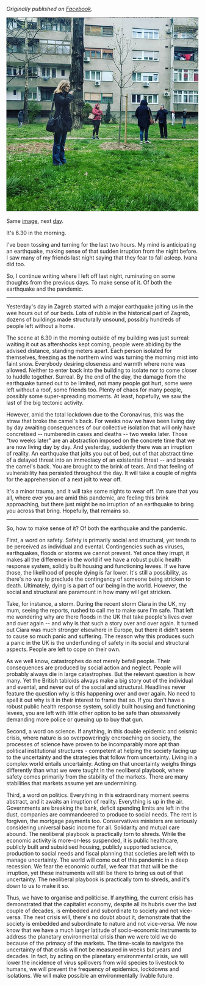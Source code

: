 <!--
.. title: "Breaking the Camel's Back: When an Earthquake and a Pandemic Converge"
.. layout: post
.. date: 2020-03-23 08:07:00 UTC
.. previewimage: /images/earthquake_zagreb.png
.. description: On March 22nd Zagreb was hit by a major earthquake amid the Cornavirus lockdown. Here are my thoughts to make sense of it. Of both the earthquake and the pandemic.
-->

*Originally published on [Facebook](https://www.facebook.com/tomislav.medak.9/posts/2751618411542275).*

![Image taken on March 22nd, around 6:45am, in Zagreb.](/images/earthquake_zagreb.png)

Same [image](https://www.facebook.com/tomislav.medak.9/posts/2749503275087122), next [day](https://www.facebook.com/tomislav.medak.9/posts/2751618411542275).

It's 6.30 in the morning.

I've been tossing and turning for the last two hours. My mind is anticipating an earthquake, making sense of that sudden irruption from the night before. I saw many of my friends last night saying that they fear to fall asleep. Ivana did too.

So, I continue writing where I left off last night, ruminating on some thoughts from the previous days. To make sense of it. Of both the earthquake and the pandemic.

---

Yesterday's day in Zagreb started with a major earthquake jolting us in the wee hours out of our beds. Lots of rubble in the historical part of Zagreb, dozens of buildings made structurally unsound, possibly hundreds of people left without a home.

The scene at 6.30 in the morning outside of my building was just surreal: waiting it out as aftershocks kept coming, people were abiding by the advised distance, standing meters apart. Each person isolated for themselves, freezing as the northern wind was turning the morning mist into faint snow. Everybody desiring closeness and warmth where none was allowed. Neither to enter back into the building to isolate nor to come closer to huddle together. Surreal. By the end of the day, the damage from the earthquake turned out to be limited, not many people got hurt, some were left without a roof, some friends too. Plenty of chaos for many people, possibly some super-spreading moments. At least, hopefully, we saw the last of the big tectonic activity.

However, amid the total lockdown due to the Coronavirus, this was the straw that broke the camel's back. For weeks now we have been living day by day awaiting consequences of our collective isolation that will only have concretised -- numbered in cases and deaths -- two weeks later. Those "two weeks later" are an abstraction imposed on the concrete time that we are now living day by day. And yesterday, suddenly there was an irruption of reality. An earthquake that jolts you out of bed, out of that abstract time of a delayed threat into an immediacy of an existential threat -- and breaks the camel's back. You are brought to the brink of tears. And that feeling of vulnerability has persisted throughout the day. It will take a couple of nights for the apprehension of a next jolt to wear off.

It's a minor trauma, and it will take some nights to wear off. I'm sure that you all, where ever you are amid this pandemic, are feeling this brink approaching, but there just might be no irruption of an earthquake to bring you across that bring. Hopefully, that remains so.

---

So, how to make sense of it? Of both the earthquake and the pandemic.

First, a word on safety. Safety is primarily social and structural, yet tends to be perceived as individual and evental. Contingencies such as viruses, earthquakes, floods or storms we cannot prevent. Yet once they irrupt, it makes all the difference in the world if we have a robust public health response system, solidly built housing and functioning levees. If we have those, the likelihood of people dying is far lower. It's still a possibility, as there's no way to preclude the contingency of someone being stricken to death. Ultimately, dying is a part of our being in the world. However, the social and structural are paramount in how many will get stricken.

Take, for instance, a storm. During the recent storm Ciara in the UK, my mum, seeing the reports, rushed to call me to make sure I'm safe. That left me wondering why are there floods in the UK that take people's lives over and over again -- and why is that such a story over and over again. It turned out Ciara was much stronger elsewhere in Europe, but there it didn't seem to cause so much panic and suffering. The reason why this produces such a panic in the UK is the underfunding of safety in its social and structural aspects. People are left to cope on their own.

As we well know, catastrophes do not merely befall people. Their consequences are produced by social action and neglect. People will probably always die in large catastrophes. But the relevant question is how many. Yet the British tabloids always make a big story out of the individual and evental, and never out of the social and structural. Headlines never feature the question why is this happening over and over again. No need to spell it out why is it in their interest to frame that so. If you don't have a robust public health response system, solidly built housing and functioning levees, you are left with little other option to be safe than obsessively demanding more police or queuing up to buy that gun.

Second, a word on science. If anything, in this double epidemic and seismic crisis, where nature is so overpoweringly encroaching on society, the processes of science have proven to be incomparably more apt than political institutional structures - competent at helping the society facing up to the uncertainty and the strategies that follow from uncertainty. Living in a complex world entails uncertainty. Acting on that uncertainty weighs things differently than what we were taught in the neoliberal playbook, where safety comes primarily from the stability of the markets. There are many stabilities that markets assume yet are undermining.

Third, a word on politics. Everything in this extraordinary moment seems abstract, and it awaits an irruption of reality. Everything is up in the air. Governments are breaking the bank, deficit spending limits are left in the dust, companies are commandeered to produce to social needs. The rent is forgiven, the mortgage payments too. Conservatives ministers are seriously considering universal basic income for all. Solidarity and mutual care abound. The neoliberal playbook is practically torn to shreds. While the economic activity is more-or-less suspended, it is public healthcare, publicly built and subsidised housing, publicly supported science, production to social needs and fiscal planning that societies are left with to manage uncertainty. The world will come out of this pandemic in a deep recession. We fear the economic outfall, we fear that that will be the irruption, yet these instruments will still be there to bring us out of that uncertainty. The neoliberal playbook is practically torn to shreds, and it's down to us to make it so.

Thus, we have to organise and politicise. If anything, the current crisis has demonstrated that the capitalist economy, despite all its hubris over the last couple of decades, is embedded and subordinate to society and not vice-versa. The next crisis will, there's no doubt about it, demonstrate that the society is embedded and subordinate to nature and not vice-versa. We now know that we have a much larger latitude of socio-economic instruments to address the planetary environmental crisis than we were told we do because of the primacy of the markets. The time-scale to navigate the uncertainty of that crisis will not be measured in weeks but years and decades. In fact, by acting on the planetary environmental crisis, we will lower the incidence of virus spillovers from wild species to livestock to humans, we will prevent the frequency of epidemics, lockdowns and isolations. We will make possible an environmentally livable future.
